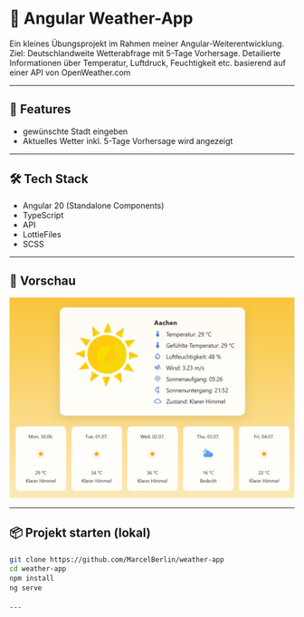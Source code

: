 # 📝 Angular Weather-App

Ein kleines Übungsprojekt im Rahmen meiner Angular-Weiterentwicklung.  
Ziel: Deutschlandweite Wetterabfrage mit 5-Tage Vorhersage. Detailierte Informationen über Temperatur, Luftdruck, Feuchtigkeit etc. basierend auf einer API von OpenWeather.com

---

## 🚀 Features
- gewünschte Stadt eingeben
- Aktuelles Wetter inkl. 5-Tage Vorhersage wird angezeigt

---

## 🛠️ Tech Stack
- Angular 20 (Standalone Components)
- TypeScript
- API
- LottieFiles
- SCSS

---

## 📸 Vorschau 

![Screenshot](screenshot_now&forecast.png)

---

## 📦 Projekt starten (lokal)

```bash
git clone https://github.com/MarcelBerlin/weather-app
cd weather-app
npm install
ng serve

---

